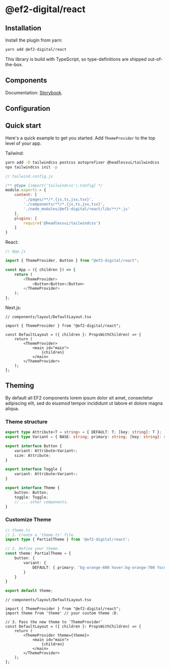 # @ef2-digital/react

## Installation

Install the plugin from yarn:

```sh
yarn add @ef2-digital/react
```

This library is build with TypeScript, so type-definitions are shipped out-of-the-box.

## Components
Documentation: [Storybook](https://ef2-digital.github.io/react).

## Configuration

## Quick start
Here's a quick example to get you started. Add `ThemeProvider` to the top level of your app.

Tailwind:

```sh
yarn add -D tailwindcss postcss autoprefixer @headlessui/tailwindcss
npx tailwindcss init -p
```
```js
// tailwind.config.js

/** @type {import('tailwindcss').Config} */
module.exports = {
    content: [
        './pages/**/*.{js,ts,jsx,tsx}',
        './components/**/*.{js,ts,jsx,tsx}',
        './node_modules/@ef2-digital/react/lib/**/*.js'
    ],
    plugins: [
        require('@headlessui/tailwindcss')
    ]
}
```

React:
```js
// App.js

import { ThemeProvider, Button } from "@ef2-digital/react";

const App = ({ children }) => {
    return (
        <ThemeProvider>
            <Button>Button</Button>
        </ThemeProvider>
    );
};
```

Next.js:
```tsx
// components/layout/DefaultLayout.tsx

import { ThemeProvider } from "@ef2-digital/react";

const DefaultLayout = ({ children }: PropsWithChildren) => {
    return (
        <ThemeProvider>
            <main id="main">
                {children}
            </main>
        </ThemeProvider>
    );
};
```

## Theming
By default all EF2 components lorem ipsum dolor sit amet, consectetur adipiscing elit, sed do eiusmod tempor incididunt ut labore et dolore magna aliqua.

### Theme structure
```typescript
export type Attribute<T = string> = { DEFAULT: T; [key: string]: T };
export type Variant = { BASE: string; primary: string; [key: string]: string };

export interface Button {
    variant: Attribute<Variant>;
    size: Attribute;
}

export interface Toggle {
    variant: Attribute<Variant>;
}

export interface Theme {
    button: Button;
    toggle: Toggle;
    // ... other components.
}
```

### Customize Theme
```ts
// theme.ts
// 1. Create a 'theme.ts' file.
import type { PartialTheme } from '@ef2-digital/react';

// 2. Define your theme.
const theme: PartialTheme = {
    button: {
        variant: {
            DEFAULT: { primary: 'bg-orange-600 hover:bg-orange-700 focus:ring-orange-500' }
        }
    }
}

export default theme;
```
```tsx
// components/layout/DefaultLayout.tsx

import { ThemeProvider } from "@ef2-digital/react";
import theme from 'theme' // your custom theme :D.

// 3. Pass the new theme to `ThemeProvider`
const DefaultLayout = ({ children }: PropsWithChildren) => {
    return (
        <ThemeProvider theme={theme}>
            <main id="main">
                {children}
            </main>
        </ThemeProvider>
    );
};
```
